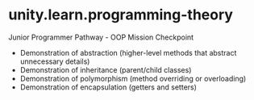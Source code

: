 # unity.learn.programming-theory
Junior Programmer Pathway - OOP Mission Checkpoint

- Demonstration of abstraction (higher-level methods that abstract unnecessary details)
- Demonstration of inheritance (parent/child classes)
- Demonstration of polymorphism (method overriding or overloading)
- Demonstration of encapsulation (getters and setters)